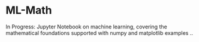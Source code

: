 # ML-Math
In Progress: Jupyter Notebook on machine learning, covering the mathematical foundations supported with numpy and matplotlib examples ..
